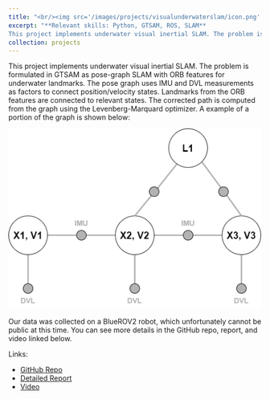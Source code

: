 ```yaml
---
title: "<br/><img src='/images/projects/visualunderwaterslam/icon.png' width='50'> ROB 530: Visual Underwater SLAM"
excerpt: "**Relevant skills: Python, GTSAM, ROS, SLAM** 
This project implements underwater visual inertial SLAM. The problem is formulated in GTSAM as pose-graph SLAM with ORB features for underwater landmarks. It was tested on a dataset collected by a BlueROV2 robot."
collection: projects
---
```


This project implements underwater visual inertial SLAM. The problem is formulated in GTSAM as pose-graph SLAM with ORB features for underwater landmarks. The pose graph uses IMU and DVL measurements as factors to connect position/velocity states. Landmarks from the ORB features are connected to relevant states. The corrected path is computed from the graph using the Levenberg-Marquard optimizer. A example of a portion of the graph is shown below:

<img src="/images/projects/visualunderwaterslam/graph.png">

Our data was collected on a BlueROV2 robot, which unfortunately cannot be public at this time. You can see more details in the GitHub repo, report, and video linked below.


Links:
* [GitHub Repo](https://github.com/hvak/visual-underwater-slam)
* [Detailed Report](https://hvak.io/files/ROB_530_FINAL_PROJECT_REPORT.pdf)
* [Video](https://www.youtube.com/watch?v=LLFDb0DvM18)